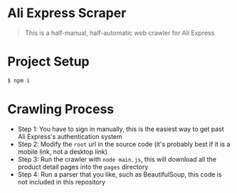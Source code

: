 # Ali Express Scraper

> This is a half-manual, half-automatic web crawler for Ali Express

# Project Setup

```bash
$ npm i
```

# Crawling Process

* Step 1: You have to sign in manually, this is the easiest way to get past Ali Express's authentication system
* Step 2: Modify the `root` url in the source code (it's probably best if it is a mobile link, not a desktop link)
* Step 3: Run the crawler with `node main.js`, this will download all the product detail pages into the `pages` directory
* Step 4: Run a parser that you like, such as BeautifulSoup, this code is not included in this repository